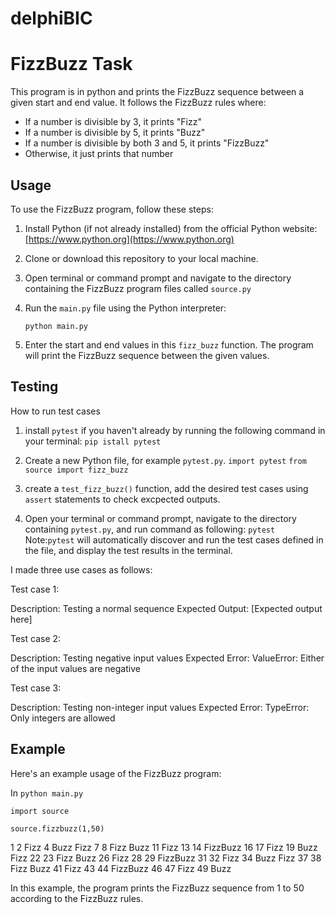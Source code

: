 # delphiBIC

# FizzBuzz Task

This program is in python and prints the FizzBuzz sequence between a given start and end value. It follows the FizzBuzz rules where:
- If a number is divisible by 3, it prints "Fizz"
- If a number is divisible by 5, it prints "Buzz"
- If a number is divisible by both 3 and 5, it prints "FizzBuzz"
- Otherwise, it just prints that number

## Usage

To use the FizzBuzz program, follow these steps:

1. Install Python (if not already installed) from the official Python website: [https://www.python.org](https://www.python.org)

2. Clone or download this repository to your local machine.

3. Open terminal or command prompt and navigate to the directory containing the FizzBuzz program files called `source.py`

4. Run the `main.py` file using the Python interpreter:

   `python main.py`
   
5. Enter the start and end values in this `fizz_buzz` function. The program will print the FizzBuzz sequence between the given values.

## Testing

How to run test cases

1. install `pytest` if you haven't already by running the following command in your terminal:
   `pip istall pytest`
   
2. Create a new Python file, for example `pytest.py`.
    `import pytest`
    `from source import fizz_buzz`
    
3. create a `test_fizz_buzz()` function, add the desired test cases using `assert` statements to check excpected outputs.

5. Open your terminal or command prompt, navigate to the directory containing `pytest.py`, and run command as following:
   `pytest`
Note:`pytest` will automatically discover and run the test cases defined in the file, and display the test results in the terminal.

I made three use cases as follows:


Test case 1:

Description: Testing a normal sequence
Expected Output: [Expected output here]


Test case 2:

Description: Testing negative input values
Expected Error: ValueError: Either of the input values are negative

Test case 3:

Description: Testing non-integer input values
Expected Error: TypeError: Only integers are allowed


## Example

Here's an example usage of the FizzBuzz program:


In `python main.py`

`import source`

`source.fizzbuzz(1,50)`

1
2
Fizz
4
Buzz
Fizz
7
8
Fizz
Buzz
11
Fizz
13
14
FizzBuzz
16
17
Fizz
19
Buzz
Fizz
22
23
Fizz
Buzz
26
Fizz
28
29
FizzBuzz
31
32
Fizz
34
Buzz
Fizz
37
38
Fizz
Buzz
41
Fizz
43
44
FizzBuzz
46
47
Fizz
49
Buzz

In this example, the program prints the FizzBuzz sequence from 1 to 50 according to the FizzBuzz rules.
